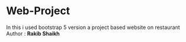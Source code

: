 # Web-Project
In this i used bootstrap 5 version a project based website on restaurant
<br>
Author : <strong>Rakib Shaikh</strong>
